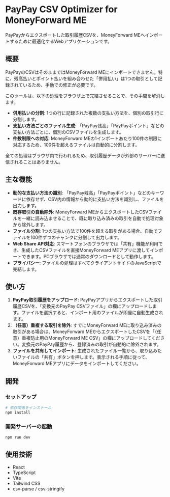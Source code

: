 # PayPay CSV Optimizer for MoneyForward ME

PayPayからエクスポートした取引履歴CSVを、MoneyForward MEへインポートするために最適化するWebアプリケーションです。

## 概要

PayPayのCSVはそのままではMoneyForward MEにインポートできません。特に、残高払いとポイント払いを組み合わせた「併用払い」は1つの取引として記録されているため、手動での修正が必要です。

このツールは、以下の処理をブラウザ上で完結させることで、その手間を解消します。

- **併用払いの分割**: 1つの行に記録された複数の支払い方法を、個別の取引行に分割します。
- **支払い方法ごとのファイル生成**: 「PayPay残高」「PayPayポイント」などの支払い方法ごとに、個別のCSVファイルを生成します。
- **件数制限への対応**: MoneyForward MEの1インポートあたり100件の制限に対応するため、100件を超えるファイルは自動的に分割します。

全ての処理はブラウザ内で行われるため、取引履歴データが外部のサーバーに送信されることはありません。

## 主な機能

- **動的な支払い方法の識別**: 「PayPay残高」「PayPayポイント」などのキーワードに依存せず、CSV内の情報から動的に支払い方法を識別し、ファイルを出力します。
- **既存取引の自動除外**: MoneyForward MEからエクスポートしたCSVファイルを一緒に読み込ませることで、既に取り込み済みの取引を自動で処理対象から除外します。
- **ファイル分割**: 1つの支払い方法で100件を超える取引がある場合、自動でファイルを100件ずつのチャンクに分割して出力します。
- **Web Share API対応**: スマートフォンのブラウザでは「共有」機能が利用でき、生成したCSVファイルを直接MoneyForward MEアプリに渡してインポートできます。PCブラウザでは通常のダウンロードとして動作します。
- **プライバシー**: ファイルの処理はすべてクライアントサイドのJavaScriptで完結します。

## 使い方

1.  **PayPay取引履歴をアップロード**: PayPayアプリからエクスポートした取引履歴CSVを、「変換元のPayPay CSVファイル」の欄にアップロードします。ファイルを選択すると、インポート用のファイルが即座に自動生成されます。
2.  **（任意）重複する取引を除外**: すでにMoneyForward MEに取り込み済みの取引がある場合は、MoneyForward MEからエクスポートしたCSVを「（任意）重複防止用のMoneyForward ME CSV」の欄にアップロードしてください。変換元のPayPay履歴から、登録済みの取引が自動的に除外されます。
3.  **ファイルを共有してインポート**: 生成されたファイル一覧から、取り込みたいファイルの「共有」ボタンを押します。表示される手順に従って、MoneyForward MEアプリにデータをインポートしてください。

## 開発

### セットアップ

```bash
# 依存関係をインストール
npm install
```

### 開発サーバーの起動

```bash
npm run dev
```

## 使用技術

- React
- TypeScript
- Vite
- Tailwind CSS
- csv-parse / csv-stringify

